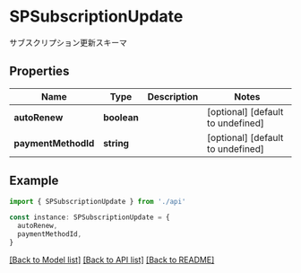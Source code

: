# SPSubscriptionUpdate

サブスクリプション更新スキーマ

## Properties

| Name                | Type        | Description | Notes                             |
| ------------------- | ----------- | ----------- | --------------------------------- |
| **autoRenew**       | **boolean** |             | [optional] [default to undefined] |
| **paymentMethodId** | **string**  |             | [optional] [default to undefined] |

## Example

```typescript
import { SPSubscriptionUpdate } from './api'

const instance: SPSubscriptionUpdate = {
  autoRenew,
  paymentMethodId,
}
```

[[Back to Model list]](../README.md#documentation-for-models) [[Back to API list]](../README.md#documentation-for-api-endpoints) [[Back to README]](../README.md)
